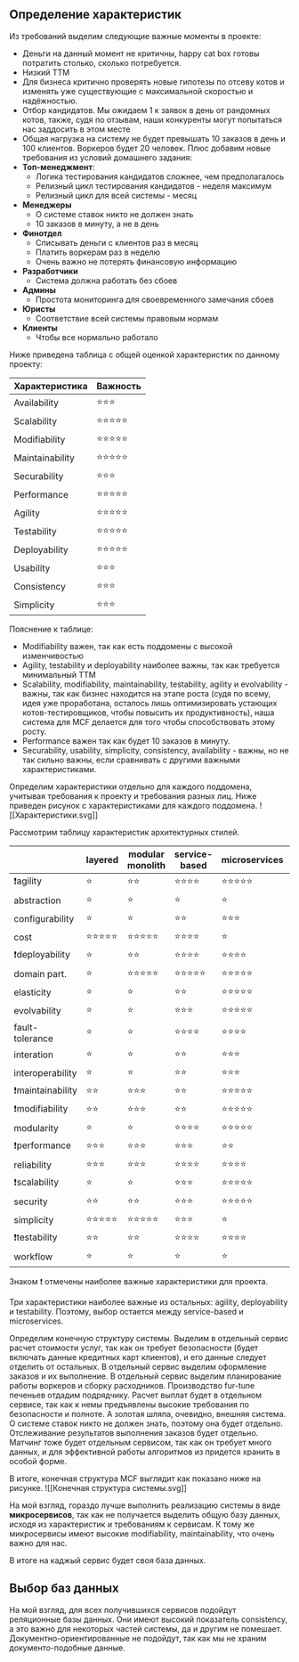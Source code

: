 ## Определение характеристик
Из требований выделим следующие важные моменты в проекте:
- Деньги на данный момент не критичны, happy cat box готовы потратить столько, сколько потребуется.
- Низкий TTM
- Для бизнеса критично проверять новые гипотезы по отсеву котов и изменять уже существующие с максимальной скоростью и надёжностью.
- Отбор кандидатов. Мы ожидаем 1 к заявок в день от рандомных котов, также, судя по отзывам, наши конкуренты могут попытаться нас заддосить в этом месте
- Общая нагрузка на систему не будет превышать 10 заказов в день и 100 клиентов. Воркеров будет 20 человек.
Плюс добавим новые требования из условий домашнего задания:
- **Топ-менеджмент**:
  - Логика тестирования кандидатов сложнее, чем предполагалось
  - Релизный цикл тестирования кандидатов - неделя максимум
  - Релизный цикл для всей системы - месяц
- **Менеджеры**
  - О системе ставок никто не должен знать
  - 10 заказов в минуту, а не в день
- **Финотдел**
  - Списывать деньги с клиентов раз в месяц
  - Платить воркерам раз в неделю
  - Очень важно не потерять финансовую информацию
- **Разработчики**
  - Система должна работать без сбоев
- **Админы**
  - Простота мониторинга для своевременного замечания сбоев
- **Юристы**
  - Соответствие всей системы правовым нормам
- **Клиенты**
  - Чтобы все нормально работало

Ниже приведена таблица с общей оценкой характеристик по данному проекту:

|Характеристика|Важность|
|---|---|
|Availability|⭐️⭐️⭐️|
|Scalability|⭐️⭐️⭐️⭐️⭐️|
|Modifiability|⭐️⭐️⭐️⭐️⭐️|
|Maintainability|⭐️⭐️⭐️⭐️⭐️|
|Securability|⭐️⭐️⭐️|
|Performance|⭐️⭐️⭐️⭐️⭐️|
|Agility|⭐️⭐️⭐️⭐️⭐️|
|Testability|⭐️⭐️⭐️⭐️⭐️|
|Deployability|⭐️⭐️⭐️⭐️⭐️|
|Usability|⭐️⭐️⭐️|
|Consistency|⭐️⭐️⭐️|
|Simplicity|⭐️⭐️⭐️|

Пояснение к таблице:
- Modifiability важен, так как есть поддомены с высокой изменчивостью
- Agility, testability и deployability наиболее важны, так как требуется минимальный ТТМ
- Scalability, modifiability, maintainability, testability, agility и evolvability - важны, так как бизнес находится на этапе роста (судя по всему, идея уже проработана, осталось лишь оптимизировать устающих котов-тестировщиков, чтобы повысить их продуктивность), наша система для MCF делается для того чтобы способствовать этому росту.
- Performance важен так как будет 10 заказов в минуту.
- Securability, usability, simplicity, consistency, availability - важны, но не так сильно важны, если сравнивать с другими важными характеристиками.

Определим характеристики отдельно для каждого поддомена, учитывая требования к проекту и требования разных лиц. Ниже приведен рисунок с характеристиками для каждого поддомена.
![[Характеристики.svg]]

Рассмотрим таблицу характеристик архитектурных стилей.

| |layered|modular monolith|service-based|microservices|microkernel|pipeline|event-driven|
|---|---|---|---|---|---|---|---|
|❗agility|⭐️|⭐️⭐️|⭐️⭐️⭐️⭐️|⭐️⭐️⭐️⭐️⭐️|⭐️⭐️⭐️|⭐️⭐️|⭐️⭐️⭐️|
|abstraction|⭐️|⭐️|⭐️|⭐️|⭐️⭐️⭐️|⭐️⭐️⭐️|⭐️⭐️⭐️⭐️|
|configurability|⭐️|⭐️|⭐️⭐️|⭐️⭐️⭐️|⭐️⭐️⭐️⭐️|⭐️⭐️|⭐️⭐️|
|cost|⭐️⭐️⭐️⭐️⭐️|⭐️⭐️⭐️⭐️⭐️|⭐️⭐️⭐️⭐️|⭐️|⭐️⭐️⭐️⭐️⭐️|⭐️⭐️⭐️⭐️⭐️|⭐️⭐️⭐️|
|❗deployability|⭐️|⭐️⭐️|⭐️⭐️⭐️⭐️|⭐️⭐️⭐️⭐️|⭐️⭐️⭐️|⭐️⭐️|⭐️⭐️⭐️|
|domain part.|⭐️|⭐️⭐️⭐️⭐️⭐️|⭐️⭐️⭐️⭐️⭐️|⭐️⭐️⭐️⭐️⭐️|⭐️⭐️⭐️⭐️⭐️|⭐️|⭐️⭐️⭐️⭐️⭐️|
|elasticity|⭐️|⭐️|⭐️⭐️|⭐️⭐️⭐️⭐️⭐️|⭐️|⭐️|⭐️⭐️⭐️⭐️|
|evolvability|⭐️|⭐️|⭐️⭐️⭐️|⭐️⭐️⭐️⭐️⭐️|⭐️⭐️⭐️|⭐️⭐️⭐️|⭐️⭐️⭐️⭐️⭐️|
|fault-tolerance|⭐️|⭐️|⭐️⭐️⭐️⭐️|⭐️⭐️⭐️⭐️|⭐️|⭐️|⭐️⭐️⭐️⭐️⭐️|
|interation|⭐️|⭐️|⭐️⭐️|⭐️⭐️⭐️|⭐️⭐️⭐️|⭐️⭐️⭐️|⭐️⭐️⭐️|
|interoperability|⭐️|⭐️|⭐️⭐️|⭐️⭐️⭐️|⭐️⭐️⭐️|⭐️⭐️|⭐️⭐️⭐️|
|❗maintainability|⭐️⭐️|⭐️⭐️⭐️|⭐️⭐️|⭐️⭐️⭐️⭐️⭐️|⭐️⭐️⭐️⭐️|⭐️⭐️⭐️|⭐️⭐️⭐️|
|❗modifiability|⭐️⭐️|⭐️⭐️⭐️|⭐️⭐️|⭐️⭐️⭐️⭐️⭐️|⭐️⭐️⭐️⭐️|⭐️⭐️|⭐️⭐️⭐️|
|modularity|⭐️|⭐️|⭐️⭐️⭐️⭐️|⭐️⭐️⭐️⭐️⭐️|⭐️⭐️⭐️|⭐️⭐️⭐️|⭐️⭐️⭐️⭐️|
|❗performance|⭐️⭐️⭐️|⭐️⭐️⭐️|⭐️⭐️⭐️|⭐️⭐️|⭐️⭐️⭐️|⭐️⭐️|⭐️⭐️⭐️⭐️⭐️|
|reliability|⭐️⭐️⭐️|⭐️⭐️⭐️|⭐️⭐️⭐️⭐️|⭐️⭐️⭐️⭐️|⭐️⭐️⭐️|⭐️⭐️⭐️|⭐️⭐️⭐️|
|❗scalability|⭐️|⭐️|⭐️⭐️⭐️|⭐️⭐️⭐️⭐️⭐️|⭐️|⭐️|⭐️⭐️⭐️⭐️⭐️|
|security|⭐️⭐️|⭐️⭐️|⭐️⭐️⭐️|⭐️⭐️⭐️⭐️⭐️|⭐️⭐️⭐️|⭐️⭐️⭐️|⭐️⭐️⭐️⭐️|
|simplicity|⭐️⭐️⭐️⭐️⭐️|⭐️⭐️⭐️⭐️⭐️|⭐️⭐️⭐️|⭐️|⭐️⭐️⭐️⭐️|⭐️⭐️⭐️⭐️⭐️|⭐️|
|❗testability|⭐️⭐️|⭐️⭐️|⭐️⭐️⭐️⭐️|⭐️⭐️⭐️⭐️|⭐️⭐️⭐️|⭐️⭐️⭐️|⭐️⭐️|
|workflow|⭐️|⭐️|⭐️|⭐️|⭐️⭐️|⭐️⭐️⭐️⭐️|⭐️⭐️⭐️⭐️⭐️|

Знаком ❗ отмечены наиболее важные характеристики для проекта.

Три характеристики наиболее важные из остальных: agility, deployability и testability. Поэтому, выбор остается между service-based и microservices.

Определим конечную структуру системы. Выделим в отдельный сервис расчет стоимости услуг, так как он требует безопасности (будет включать данные кредитных карт клиентов), и его данные следует отделить от остальных. В отдельный сервис выделим оформление заказов и их выполнение. В отдельный сервис выделим планирование работы воркеров и сборку расходников. Производство fur-tune печеньев отдадим подрядчику. Расчет выплат будет в отдельном сервисе, так как к немы предъявлены высокие требования по безопасности и полноте. А золотая шляпа, очевидно, внешняя система. О системе ставок никто не должен знать, поэтому она будет отдельно. Отслеживание результатов выполнения заказов будет отдельно. Матчинг тоже будет отдельным сервисом, так как он требует много данных, и для эффективной работы алгоритмов из придется хранить в особой форме.

В итоге, конечная структура MCF выглядит как показано ниже на рисунке.
![[Конечная структура системы.svg]]

На мой взгляд, гораздо лучше выполнить реализацию системы в виде **микросервисов**, так как не получается выделить общую базу данных, исходя из характеристик и требованиям к сервисам. К тому же микросервисы имеют высокие modifiability, maintainability, что очень важно для нас.

В итоге на каджый сервис будет своя база данных.

## Выбор баз данных

На мой взгляд, для всех получившихся сервисов подойдут реляционные базы данных. Они имеют высокий показатель consistency, а это важно для некоторых частей системы, да и другим не помешает. Документно-ориентированные не подойдут, так как мы не храним документо-подобные данные.
